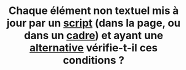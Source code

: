 ---
title: Chaque élément non textuel mis à jour par un [script](#script) (dans la page, ou dans un [cadre](#cadre)) et ayant une [alternative](#alternative-a-script) vérifie-t-il ces conditions ?
steps:
- L’alternative de l’élément non textuel est mise à jour ;
- L’alternative mise à jour est pertinente.
---